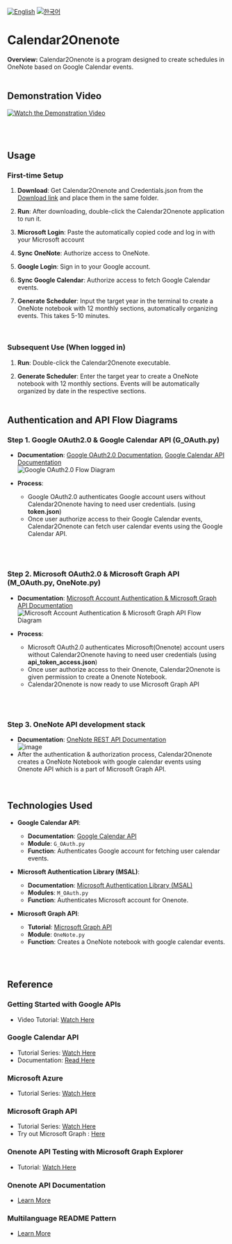 [![English](https://img.shields.io/badge/lang-English-blue.svg)](https://github.com/juho-creator/OneNoteSyncScheduler/blob/main/README.exe.md)
[![한국어](https://img.shields.io/badge/lang-한국어-red.svg)](https://github.com/juho-creator/OneNoteSyncScheduler/blob/main/README.exe-KR.md)
</br>
# Calendar2Onenote

**Overview:** Calendar2Onenote is a program designed to create schedules in OneNote based on Google Calendar events.
<br><br>

## Demonstration Video
[![Watch the Demonstration Video](https://img.youtube.com/vi/kQ-CY51pwEo/0.jpg)](https://www.youtube.com/watch?v=kQ-CY51pwEo)

<!-- Add demonstration content here if applicable -->
<br><br>

## Usage

### First-time Setup

1. **Download**: Get Calendar2Onenote and Credentials.json from the [Download link](https://github.com/juho-creator/OneNoteSyncScheduler/releases) and place them in the same folder.

2. **Run**: After downloading, double-click the Calendar2Onenote application to run it.

3. **Microsoft Login**: Paste the automatically copied code and log in with your Microsoft account

4. **Sync OneNote**: Authorize access to OneNote.

5. **Google Login**: Sign in to your Google account.

6. **Sync Google Calendar**: Authorize access to fetch Google Calendar events.

7. **Generate Scheduler**: Input the target year in the terminal to create a OneNote notebook with 12 monthly sections, automatically organizing events. This takes 5-10 minutes.
<br>

### Subsequent Use (When logged in)

1. **Run**: Double-click the Calendar2Onenote executable.

2. **Generate Scheduler**: Enter the target year to create a OneNote notebook with 12 monthly sections. Events will be automatically organized by date in the respective sections.
<br><br>

## Authentication and API Flow Diagrams
### Step 1. Google OAuth2.0 & Google Calendar API (G_OAuth.py)
- **Documentation**: [Google OAuth2.0 Documentation](https://developers.google.com/workspace/guides/auth-overview?hl=ko), [Google Calendar API Documentation](https://developers.google.com/calendar/api/quickstart/python?hl=ko)
<br>![Google OAuth2.0 Flow Diagram](https://github.com/juho-creator/OneNoteSyncScheduler/assets/72856990/26717732-7e98-4da7-b845-eebff57423e6)

- **Process**:
  - Google OAuth2.0 authenticates Google account users without Calendar2Onenote having to need user credentials. (using **token.json**)
  - Once user authorize access to their Google Calendar events, Calendar2Onenote can fetch user calendar events using the Google Calendar API. <br><br><br><br>






### Step 2. Microsoft OAuth2.0 & Microsoft Graph API (M_OAuth.py, OneNote.py)
- **Documentation**: [Microsoft Account Authentication & Microsoft Graph API Documentation](https://learn.microsoft.com/en-us/azure/active-directory/develop/msal-authentication-flows)
<br>![Microsoft Account Authentication & Microsoft Graph API Flow Diagram](https://github.com/juho-creator/OneNoteSyncScheduler/assets/72856990/e1df5d9b-e7e4-4e8f-8bba-fb4b8e718fab)

- **Process**:
  - Microsoft OAuth2.0 authenticates Microsoft(Onenote) account users without Calendar2Onenote having to need user credentials (using **api_token_access.json**)
  - Once user authorize access to their Onenote, Calendar2Onenote is given permission to create a Onenote Notebook.
  - Calendar2Onenote is now ready to use Microsoft Graph API <br><br><br><br>
    


### Step 3. OneNote API development stack <br>
- **Documentation**: [OneNote REST API Documentation](https://learn.microsoft.com/en-us/graph/api/resources/onenote-api-overview?view=graph-rest-1.0) <br>
![image](https://github.com/juho-creator/OneNoteSyncScheduler/assets/72856990/df597c54-752f-44ed-9967-abe356bb24c2)
- After the authentication & authorization process, Calendar2Onenote creates a OneNote Notebook with google calendar events using Onenote API which is a part of Microsoft Graph API. <br>
<br><br>

## Technologies Used 
  
- **Google Calendar API**: 
  - **Documentation**: [Google Calendar API](https://developers.google.com/calendar/api/quickstart/python?hl=ko)
  - **Module**: `G_OAuth.py`
  - **Function**: Authenticates Google account for fetching user calendar events.
  
- **Microsoft Authentication Library (MSAL)**: 
  - **Documentation**: [Microsoft Authentication Library (MSAL)](https://github.com/AzureAD/microsoft-authentication-library-for-python)
  - **Modules**: `M_OAuth.py`
  - **Function**: Authenticates Microsoft account for Onenote.


  
- **Microsoft Graph API**: 
  - **Tutorial**: [Microsoft Graph API](https://www.youtube.com/watch?v=AjOfAQCZsJU&list=PL3JVwFmb_BnT9Ti0MMRj5nPF7XoN-4MQx&index=2)
  - **Module**: `OneNote.py`
  - **Function**: Creates a OneNote notebook with google calendar events.

<br><br>
## Reference

### Getting Started with Google APIs
- Video Tutorial: [Watch Here](https://www.youtube.com/watch?v=I5ili_1G0Vk)

### Google Calendar API
- Tutorial Series: [Watch Here](https://www.youtube.com/watch?v=1JkKtGFnua8&list=PL3JVwFmb_BnTO_sppfTh3VkPhfDWRY5on)
- Documentation: [Read Here](https://developers.google.com/calendar/api/quickstart/python)

### Microsoft Azure
- Tutorial Series: [Watch Here](https://www.youtube.com/watch?v=BErur8WwAsg&list=PL3JVwFmb_BnQ8zwvN4OmP-fYpwJXg47Z6)

### Microsoft Graph API
- Tutorial Series: [Watch Here](https://www.youtube.com/watch?v=7ywUs54eGBo&list=PL3JVwFmb_BnT9Ti0MMRj5nPF7XoN-4MQx)
- Try out Microsoft Graph : [Here](https://developer.microsoft.com/en-us/graph/graph-explorer)

### Onenote API Testing with Microsoft Graph Explorer
- Tutorial: [Watch Here](https://www.youtube.com/watch?v=VXd4OeQU1ek)

### Onenote API Documentation
- [Learn More](https://learn.microsoft.com/en-us/graph/api/resources/onenote-api-overview?view=graph-rest-1.0)

### Multilanguage README Pattern
- [Learn More](https://github.com/jonatasemidio/multilanguage-readme-pattern?tab=readme-ov-file)
